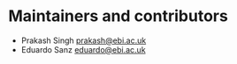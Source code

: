 # Maintainers and contributors

- Prakash Singh <prakash@ebi.ac.uk>
- Eduardo Sanz <eduardo@ebi.ac.uk>
